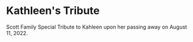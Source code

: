 # Kathleen's Tribute
Scott Family Special Tribute to Kahleen upon her passing away on August 11, 2022.
